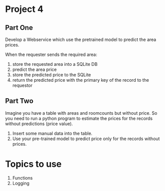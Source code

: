 # Project 4 

## Part One
Develop a Webservice which use the pretrained model to predict the area prices.

When the requester sends the required area:
1.  store the requested area into a SQLite DB
2.  predict the area price
3.  store the predicted price to the SQLite
4.  return the predicted price with the primary key of the record to the requestor



## Part Two

Imagine you have a table with areas and roomcounts but without price. So you need to run a python program to estimate the prices for the records without predictions (price value).

1. Insert some manual data into the table.
2. Use your pre-trained model to predict price only for the records without prices.



# Topics to use

1. Functions
2. Logging